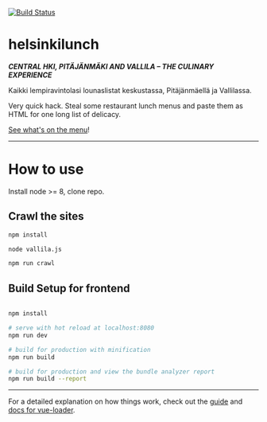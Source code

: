 [![Build Status](https://travis-ci.org/sirtawast/helsinkilunch.svg?branch=master)](https://travis-ci.org/sirtawast/helsinkilunch)

# helsinkilunch

_**CENTRAL HKI, PITÄJÄNMÄKI AND VALLILA – THE CULINARY EXPERIENCE**_

Kaikki lempiravintolasi lounaslistat keskustassa, Pitäjänmäellä ja Vallilassa.

Very quick hack. Steal some restaurant lunch menus and paste them as HTML for one long list of delicacy.

[See what's on the menu](https://sirtawast.github.io/helsinkilunch)!

---

# How to use

Install node >= 8, clone repo.

## Crawl the sites

```bash
npm install

node vallila.js

npm run crawl
```

## Build Setup for frontend

```bash

npm install

# serve with hot reload at localhost:8080
npm run dev

# build for production with minification
npm run build

# build for production and view the bundle analyzer report
npm run build --report
```

---

For a detailed explanation on how things work, check out the [guide](http://vuejs-templates.github.io/webpack/) and [docs for vue-loader](http://vuejs.github.io/vue-loader).
